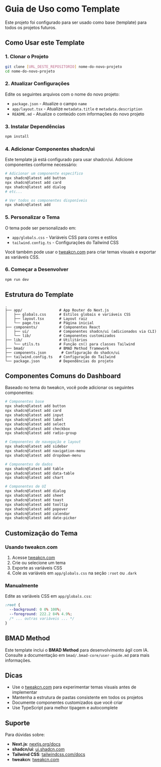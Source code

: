 # Guia de Uso como Template

Este projeto foi configurado para ser usado como base (template) para todos os projetos futuros.

## Como Usar este Template

### 1. Clonar o Projeto

```bash
git clone [URL_DESTE_REPOSITORIO] nome-do-novo-projeto
cd nome-do-novo-projeto
```

### 2. Atualizar Configurações

Edite os seguintes arquivos com o nome do novo projeto:

- `package.json` - Atualize o campo `name`
- `app/layout.tsx` - Atualize `metadata.title` e `metadata.description`
- `README.md` - Atualize o conteúdo com informações do novo projeto

### 3. Instalar Dependências

```bash
npm install
```

### 4. Adicionar Componentes shadcn/ui

Este template já está configurado para usar shadcn/ui. Adicione componentes conforme necessário:

```bash
# Adicionar um componente específico
npx shadcn@latest add button
npx shadcn@latest add card
npx shadcn@latest add dialog
# etc...

# Ver todos os componentes disponíveis
npx shadcn@latest add
```

### 5. Personalizar o Tema

O tema pode ser personalizado em:

- `app/globals.css` - Variáveis CSS para cores e estilos
- `tailwind.config.ts` - Configurações do Tailwind CSS

Você também pode usar o [tweakcn.com](https://tweakcn.com) para criar temas visuais e exportar as variáveis CSS.

### 6. Começar a Desenvolver

```bash
npm run dev
```

## Estrutura do Template

```
.
├── app/                 # App Router do Next.js
│   ├── globals.css      # Estilos globais e variáveis CSS
│   ├── layout.tsx       # Layout raiz
│   └── page.tsx         # Página inicial
├── components/          # Componentes React
│   ├── ui/              # Componentes shadcn/ui (adicionados via CLI)
│   └── lib/             # Componentes customizados
├── lib/                 # Utilitários
│   └── utils.ts         # Função cn() para classes Tailwind
├── bmad/                # BMAD Method framework
├── components.json       # Configuração do shadcn/ui
├── tailwind.config.ts   # Configuração do Tailwind
└── package.json         # Dependências do projeto
```

## Componentes Comuns do Dashboard

Baseado no tema do tweakcn, você pode adicionar os seguintes componentes:

```bash
# Componentes base
npx shadcn@latest add button
npx shadcn@latest add card
npx shadcn@latest add input
npx shadcn@latest add label
npx shadcn@latest add select
npx shadcn@latest add checkbox
npx shadcn@latest add radio-group

# Componentes de navegação e layout
npx shadcn@latest add sidebar
npx shadcn@latest add navigation-menu
npx shadcn@latest add dropdown-menu

# Componentes de dados
npx shadcn@latest add table
npx shadcn@latest add data-table
npx shadcn@latest add chart

# Componentes de UI
npx shadcn@latest add dialog
npx shadcn@latest add sheet
npx shadcn@latest add toast
npx shadcn@latest add tooltip
npx shadcn@latest add popover
npx shadcn@latest add calendar
npx shadcn@latest add date-picker
```

## Customização do Tema

### Usando tweakcn.com

1. Acesse [tweakcn.com](https://tweakcn.com)
2. Crie ou selecione um tema
3. Exporte as variáveis CSS
4. Cole as variáveis em `app/globals.css` na seção `:root` ou `.dark`

### Manualmente

Edite as variáveis CSS em `app/globals.css`:

```css
:root {
  --background: 0 0% 100%;
  --foreground: 222.2 84% 4.9%;
  /* ... outras variáveis ... */
}
```

## BMAD Method

Este template inclui o **BMAD Method** para desenvolvimento ágil com IA. Consulte a documentação em `bmad/.bmad-core/user-guide.md` para mais informações.

## Dicas

- Use o [tweakcn.com](https://tweakcn.com) para experimentar temas visuais antes de implementar
- Mantenha a estrutura de pastas consistente em todos os projetos
- Documente componentes customizados que você criar
- Use TypeScript para melhor tipagem e autocomplete

## Suporte

Para dúvidas sobre:
- **Next.js**: [nextjs.org/docs](https://nextjs.org/docs)
- **shadcn/ui**: [ui.shadcn.com](https://ui.shadcn.com)
- **Tailwind CSS**: [tailwindcss.com/docs](https://tailwindcss.com/docs)
- **tweakcn**: [tweakcn.com](https://tweakcn.com)

